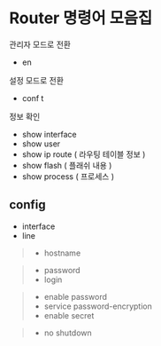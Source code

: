 # Router 명령어 모음집
관리자 모드로 전환
* en

설정 모드로 전환
* conf t

정보 확인
* show interface
* show user
* show ip route ( 라우팅 테이블 정보 )
* show flash ( 플래쉬 내용 )
* show process ( 프로세스 )
## config
* interface
* line
> * hostname

> * password
> * login

> * enable password
> * service password-encryption
> * enable secret  

> * no shutdown
